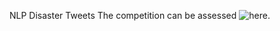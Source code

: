 NLP Disaster Tweets
The competition can be assessed ![here](https://www.kaggle.com/c/nlp-getting-started/overview).

